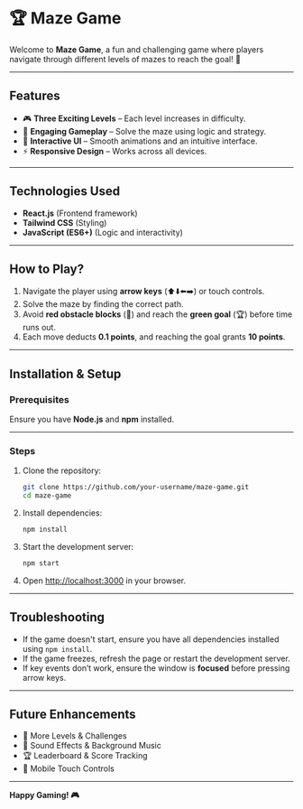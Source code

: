 # 🏆 Maze Game

Welcome to **Maze Game**, a fun and challenging game where players navigate through different levels of mazes to reach the goal! 🏁

---

## **Features**

- 🎮 **Three Exciting Levels** – Each level increases in difficulty.
- 🧠 **Engaging Gameplay** – Solve the maze using logic and strategy.
- 🎨 **Interactive UI** – Smooth animations and an intuitive interface.
- ⚡ **Responsive Design** – Works across all devices.

---

## **Technologies Used**

- **React.js** (Frontend framework)
- **Tailwind CSS** (Styling)
- **JavaScript (ES6+)** (Logic and interactivity)

---

## **How to Play?**

1. Navigate the player using **arrow keys** (⬆️⬇️⬅️➡️) or touch controls.
2. Solve the maze by finding the correct path.
3. Avoid **red obstacle blocks** (🚧) and reach the **green goal** (🏆) before time runs out.
4. Each move deducts **0.1 points**, and reaching the goal grants **10 points**.

---

## **Installation & Setup**

### Prerequisites

Ensure you have **Node.js** and **npm** installed.

---

### Steps

1. Clone the repository:
    ```sh
    git clone https://github.com/your-username/maze-game.git
    cd maze-game
    ```

2. Install dependencies:
    ```sh
    npm install
    ```

3. Start the development server:
    ```sh
    npm start
    ```

4. Open [http://localhost:3000](http://localhost:3000) in your browser.

---

## **Troubleshooting**

- If the game doesn't start, ensure you have all dependencies installed using `npm install`.
- If the game freezes, refresh the page or restart the development server.
- If key events don’t work, ensure the window is **focused** before pressing arrow keys.

---

## **Future Enhancements**

- 🚀 More Levels & Challenges
- 🎵 Sound Effects & Background Music
- 🏆 Leaderboard & Score Tracking
- 📱 Mobile Touch Controls

---

**Happy Gaming! 🎮**
